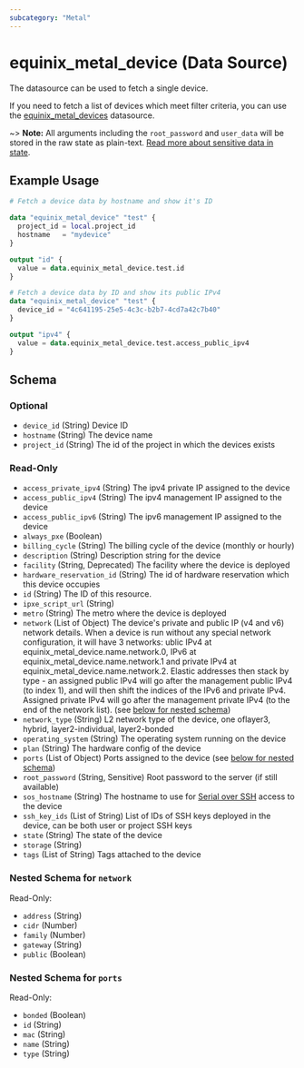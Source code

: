 ```yaml
---
subcategory: "Metal"
---
```


# equinix_metal_device (Data Source)

The datasource can be used to fetch a single device.

If you need to fetch a list of devices which meet filter criteria, you can use the [equinix_metal_devices](equinix_metal_devices.md) datasource.

~> **Note:** All arguments including the `root_password` and `user_data` will be stored in the raw state as plain-text. [Read more about sensitive data in state](https://developer.hashicorp.com/terraform/language/state/sensitive-data).

## Example Usage

```terraform
# Fetch a device data by hostname and show it's ID

data "equinix_metal_device" "test" {
  project_id = local.project_id
  hostname   = "mydevice"
}

output "id" {
  value = data.equinix_metal_device.test.id
}
```

```terraform
# Fetch a device data by ID and show its public IPv4
data "equinix_metal_device" "test" {
  device_id = "4c641195-25e5-4c3c-b2b7-4cd7a42c7b40"
}

output "ipv4" {
  value = data.equinix_metal_device.test.access_public_ipv4
}
```

<!-- schema generated by tfplugindocs -->
## Schema

### Optional

- `device_id` (String) Device ID
- `hostname` (String) The device name
- `project_id` (String) The id of the project in which the devices exists

### Read-Only

- `access_private_ipv4` (String) The ipv4 private IP assigned to the device
- `access_public_ipv4` (String) The ipv4 management IP assigned to the device
- `access_public_ipv6` (String) The ipv6 management IP assigned to the device
- `always_pxe` (Boolean)
- `billing_cycle` (String) The billing cycle of the device (monthly or hourly)
- `description` (String) Description string for the device
- `facility` (String, Deprecated) The facility where the device is deployed
- `hardware_reservation_id` (String) The id of hardware reservation which this device occupies
- `id` (String) The ID of this resource.
- `ipxe_script_url` (String)
- `metro` (String) The metro where the device is deployed
- `network` (List of Object) The device's private and public IP (v4 and v6) network details. When a device is run without any special network configuration, it will have 3 networks: ublic IPv4 at equinix_metal_device.name.network.0, IPv6 at equinix_metal_device.name.network.1 and private IPv4 at equinix_metal_device.name.network.2. Elastic addresses then stack by type - an assigned public IPv4 will go after the management public IPv4 (to index 1), and will then shift the indices of the IPv6 and private IPv4. Assigned private IPv4 will go after the management private IPv4 (to the end of the network list). (see [below for nested schema](#nestedatt--network))
- `network_type` (String) L2 network type of the device, one oflayer3, hybrid, layer2-individual, layer2-bonded
- `operating_system` (String) The operating system running on the device
- `plan` (String) The hardware config of the device
- `ports` (List of Object) Ports assigned to the device (see [below for nested schema](#nestedatt--ports))
- `root_password` (String, Sensitive) Root password to the server (if still available)
- `sos_hostname` (String) The hostname to use for [Serial over SSH](https://docs.equinix.com/metal/resilience-recovery/serial-over-ssh/) access to the device
- `ssh_key_ids` (List of String) List of IDs of SSH keys deployed in the device, can be both user or project SSH keys
- `state` (String) The state of the device
- `storage` (String)
- `tags` (List of String) Tags attached to the device

<a id="nestedatt--network"></a>
### Nested Schema for `network`

Read-Only:

- `address` (String)
- `cidr` (Number)
- `family` (Number)
- `gateway` (String)
- `public` (Boolean)


<a id="nestedatt--ports"></a>
### Nested Schema for `ports`

Read-Only:

- `bonded` (Boolean)
- `id` (String)
- `mac` (String)
- `name` (String)
- `type` (String)
